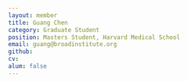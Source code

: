 ```yaml
---
layout: member
title: Guang Chen
category: Graduate Student
position: Masters Student, Harvard Medical School
email: guang@broadinstitute.org
github: 
cv:
alum: false
---
```


